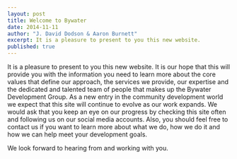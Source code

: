 ```yaml
---
layout: post
title: Welcome to Bywater
date: 2014-11-11
author: "J. David Dodson & Aaron Burnett"
excerpt: It is a pleasure to present to you this new website.
published: true
---
```


It is a pleasure to present to you this new website.  It is our hope that this will provide you with the information you need to learn more about the core values that define our approach, the services we provide, our expertise and the dedicated and talented team of people that makes up the Bywater Development Group.  As a new entry in the community development world we expect that this site will continue to evolve as our work expands.  We would ask that you keep an eye on our progress by checking this site often and following us on our social media accounts.  Also, you should feel free to contact us if you want to learn more about what we do, how we do it and how we can help meet your development goals.

We look forward to hearing from and working with you.
